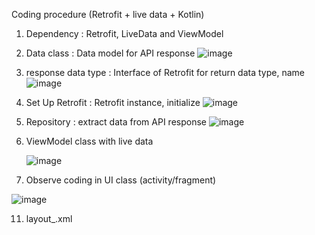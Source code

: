 Coding procedure (Retrofit + live data + Kotlin)

1. Dependency : Retrofit, LiveData and ViewModel
   
3. Data class : Data model for API response
   ![image](https://github.com/mkjry/Weather-Location-Android/assets/132794460/b98c4f2e-fd13-4fed-8fc1-98c8286d88a9)

4. response data type : Interface of Retrofit for return data type, name
   ![image](https://github.com/mkjry/Weather-Location-Android/assets/132794460/2fbf3667-a6ad-4217-bf6c-1d6b8cbd77c8)

6. Set Up Retrofit : Retrofit instance, initialize
   ![image](https://github.com/mkjry/Weather-Location-Android/assets/132794460/affefba1-e8ae-471a-85c8-53764716e415)

8. Repository : extract data from API response
   ![image](https://github.com/mkjry/Weather-Location-Android/assets/132794460/807a2701-b03f-4297-9568-0a7a9d5ae207)

9. ViewModel class with live data

   ![image](https://github.com/mkjry/Weather-Location-Android/assets/132794460/0824be73-5d96-48f6-bb8a-066539360b07)

10. Observe coding in UI class (activity/fragment)
   
   ![image](https://github.com/mkjry/Weather-Location-Android/assets/132794460/c2cf68eb-bb78-4e49-8f44-58470cd4fb62)

11. layout_.xml
